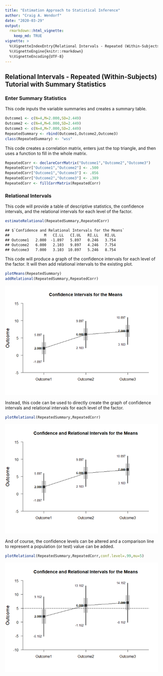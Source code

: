 ```yaml
---
title: "Estimation Approach to Statistical Inference"
author: "Craig A. Wendorf"
date: "2020-03-29"
output: 
  rmarkdown::html_vignette:
    keep_md: TRUE
vignette: >
  %\VignetteIndexEntry{Relational Intervals - Repeated (Within-Subjects) Tutorial with Summary Statistics}
  %\VignetteEngine{knitr::rmarkdown}
  %\VignetteEncoding{UTF-8}
---
```






## Relational Intervals - Repeated (Within-Subjects) Tutorial with Summary Statistics

### Enter Summary Statistics

This code inputs the variable summaries and creates a summary table.


```r
Outcome1 <- c(N=4,M=2.000,SD=2.449)
Outcome2 <- c(N=4,M=6.000,SD=2.449)
Outcome3 <- c(N=4,M=7.000,SD=2.449)
RepeatedSummary <- rbind(Outcome1,Outcome2,Outcome3)
class(RepeatedSummary) <- "wss"
```

This code creates a correlation matrix, enters just the top triangle, and then uses a function to fill in the whole matrix.


```r
RepeatedCorr <- declareCorrMatrix("Outcome1","Outcome2","Outcome3")
RepeatedCorr["Outcome1","Outcome2"] <- .500
RepeatedCorr["Outcome1","Outcome3"] <- .056
RepeatedCorr["Outcome2","Outcome3"] <- .389
RepeatedCorr <- fillCorrMatrix(RepeatedCorr)
```

### Relational Intervals

This code will provide a table of descriptive statistics, the confidence intervals, and the relational intervals for each level of the factor.


```r
estimateRelational(RepeatedSummary,RepeatedCorr)
```

```
## $`Confidence and Relational Intervals for the Means`
##                M   CI.LL   CI.UL   RI.LL   RI.UL
## Outcome1   2.000  -1.897   5.897   0.246   3.754
## Outcome2   6.000   2.103   9.897   4.246   7.754
## Outcome3   7.000   3.103  10.897   5.246   8.754
```

This code will produce a graph of the confidence intervals for each level of the factor. It will then add relational intervals to the existing plot.


```r
plotMeans(RepeatedSummary)
addRelational(RepeatedSummary,RepeatedCorr)
```

![](figures/Repeated-RelationalA-1.png)<!-- -->

Instead, this code can be used to directly create the graph of confidence intervals and relational intervals for each level of the factor.


```r
plotRelational(RepeatedSummary,RepeatedCorr)
```

![](figures/Repeated-RelationalB-1.png)<!-- -->

And of course, the confidence levels can be altered and a comparison line to represent a population (or test) value can be added.


```r
plotRelational(RepeatedSummary,RepeatedCorr,conf.level=.99,mu=5)
```

![](figures/Repeated-RelationalC-1.png)<!-- -->
